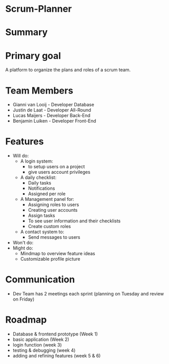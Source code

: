 # Scrum-Planner

# Summary

# Primary goal

A platform to organize the plans and roles of a scrum team.

# Team Members

* Gianni van Looij - Developer Database
* Justin de Laat - Developer All-Round
* Lucas Maijers - Developer Back-End
* Benjamin Luiken - Developer Front-End

# Features

* Will do:
    * A login system:
        * to setup users on a project
        * give users account privileges
    * A daily checklist:
        * Daily tasks
        * Notifications
        * Assigned per role
    * A Management panel for:
        * Assigning roles to users
        * Creating user accounts
        * Assign tasks
        * To see user information and their checklists
        * Create custom roles
    * A contact system to:
        * Send messages to users
* Won't do:
* Might do:
    * Mindmap to overview feature ideas
    * Customizable profile picture

# Communication

* Dev Team has 2 meetings each sprint (planning on Tuesday and review on Friday)

# Roadmap

* Database & frontend prototype (Week 1)
* basic application              (Week 2)
* login function                 (week 3)
* testing & debugging            (week 4)
* adding and refining features   (week 5 & 6)
  
